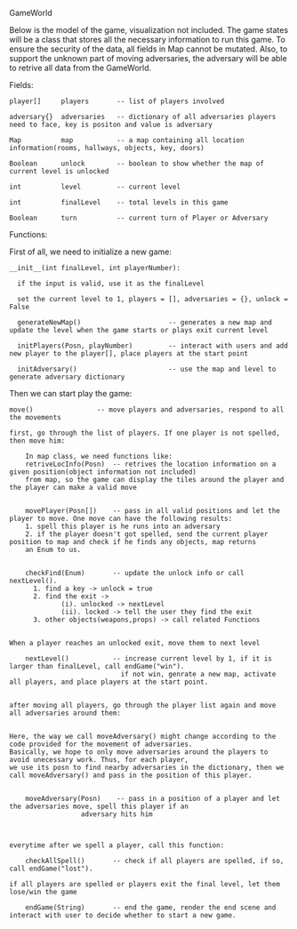 GameWorld

Below is the model of the game, visualization not included. The game states will be a class that stores all the necessary
information to run this game. To ensure the security of the data, all fields in Map cannot be mutated. Also, to support the
unknown part of moving adversaries, the adversary will be able to retrive all data from the GameWorld.

Fields:


    player[]     players       -- list of players involved

    adversary{}  adversaries   -- dictionary of all adversaries players need to face, key is positon and value is adversary

    Map          map           -- a map containing all location information(rooms, hallways, objects, key, doors)

    Boolean      unlock        -- boolean to show whether the map of current level is unlocked

    int          level         -- current level

    int          finalLevel    -- total levels in this game
    
    Boolean      turn          -- current turn of Player or Adversary


Functions:

First of all, we need to initialize a new game:

    __init__(int finalLevel, int playerNumber):
    
      if the input is valid, use it as the finalLevel
      
      set the current level to 1, players = [], adversaries = {}, unlock = False

      generateNewMap()                      -- generates a new map and update the level when the game starts or plays exit current level

      initPlayers(Posn, playNumber)         -- interact with users and add new player to the player[], place players at the start point

      initAdversary()                       -- use the map and level to generate adversary dictionary


Then we can start play the game:


    move()                -- move players and adversaries, respond to all the movements

    first, go through the list of players. If one player is not spelled, then move him:

        In map class, we need functions like:
        retriveLocInfo(Posn)  -- retrives the location information on a given position(object information not included)
        from map, so the game can display the tiles around the player and the player can make a valid move


        movePlayer(Posn[])    -- pass in all valid positions and let the player to move. One move can have the following results:
        1. spell this player is he runs into an adversary
        2. if the player doesn't got spelled, send the current player position to map and check if he finds any objects, map returns 
        an Enum to us. 
          

        checkFind(Enum)       -- update the unlock info or call nextLevel().
          1. find a key -> unlock = true
          2. find the exit -> 
                 (i). unlocked -> nextLevel
                 (ii). locked -> tell the user they find the exit
          3. other objects(weapons,props) -> call related Functions
          
          
    When a player reaches an unlocked exit, move them to next level 
        
        nextLevel()           -- increase current level by 1, if it is larger than finalLevel, call endGame("win").
                                if not win, genrate a new map, activate all players, and place players at the start point.


    after moving all players, go through the player list again and move all adversaries around them:


    Here, the way we call moveAdversary() might change according to the code provided for the movement of adversaries.
    Basically, we hope to only move adversaries around the players to avoid unecessary work. Thus, for each player,
    we use its posn to find nearby adversaries in the dictionary, then we call moveAdversary() and pass in the position of this player.


        moveAdversary(Posn)    -- pass in a position of a player and let the adversaries move, spell this player if an
                      adversary hits him
                      
    

    everytime after we spell a player, call this function:

        checkAllSpell()       -- check if all players are spelled, if so, call endGame("lost").

    if all players are spelled or players exit the final level, let them lose/win the game

        endGame(String)       -- end the game, render the end scene and interact with user to decide whether to start a new game.
